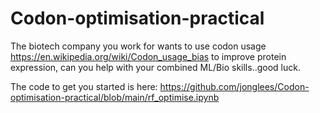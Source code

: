 # Codon-optimisation-practical

The biotech company you work for wants to use codon usage https://en.wikipedia.org/wiki/Codon_usage_bias to improve protein expression, can you help with your combined ML/Bio skills..good luck. 


The code to get you started is here: https://github.com/jonglees/Codon-optimisation-practical/blob/main/rf_optimise.ipynb
